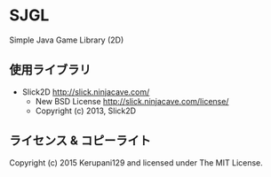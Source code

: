 # SJGL
Simple Java Game Library (2D)

## 使用ライブラリ

* Slick2D <http://slick.ninjacave.com/>
  * New BSD License <http://slick.ninjacave.com/license/>
  * Copyright (c) 2013, Slick2D

## ライセンス & コピーライト
Copyright (c) 2015 Kerupani129 and licensed under The MIT License.
